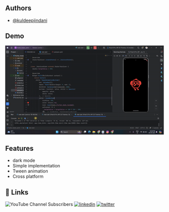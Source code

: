 
## Authors

- [@kuldeepjindani](https://www.github.com/Kuldeep-jindani)


## Demo
![FlutterTweenAnimation.gif](lib%2FVideo%2FFlutterTweenAnimation.gif)


## Features

- dark mode
- Simple implementation
- Tween animation
- Cross platform


## 🔗 Links
![YouTube Channel Subscribers](https://img.shields.io/youtube/channel/subscribers/UCNramX9n8ah2kusvIFKvLCA)
[![linkedin](https://img.shields.io/badge/linkedin-0A66C2?style=for-the-badge&logo=linkedin&logoColor=white)](https://www.linkedin.com/in/kuldeep-jindani-024439a2/)
[![twitter](https://img.shields.io/badge/twitter-1DA1F2?style=for-the-badge&logo=twitter&logoColor=white)](https://x.com/Kuldeepjindani)

